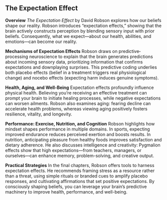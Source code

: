 ## The Expectation Effect

**Overview**
*The Expectation Effect* by David Robson explores how our beliefs shape our reality. Robson introduces “expectation effects,” showing that the brain actively constructs perception by blending sensory input with prior beliefs. Consequently, what we expect—about our health, abilities, and emotions—can become our reality.

**Mechanisms of Expectation Effects**
Robson draws on predictive‐processing neuroscience to explain that the brain generates predictions about incoming sensory data, prioritizing information that confirms expectations and downplaying surprises. This predictive coding underlies both placebo effects (belief in a treatment triggers real physiological change) and nocebo effects (expecting harm induces genuine symptoms).

**Health, Aging, and Well-Being**
Expectation effects profoundly influence physical health. Believing you’re receiving an effective treatment can prompt your brain to initiate healing processes, while negative expectations can worsen ailments. Robson also examines aging: fearing decline can accelerate health problems, whereas viewing aging positively fosters resilience, vitality, and longevity. 

**Performance: Exercise, Nutrition, and Cognition**
Robson highlights how mindset shapes performance in multiple domains. In sports, expecting improved endurance reduces perceived exertion and boosts results. In nutrition, anticipating pleasure from healthy foods improves satisfaction and dietary adherence. He also discusses intelligence and creativity: Pygmalion effects show that high expectations—from teachers, managers, or ourselves—can enhance memory, problem-solving, and creative output. 

**Practical Strategies**
In the final chapters, Robson offers tools to harness expectation effects. He recommends framing stress as a resource rather than a threat, using simple rituals or branded cues to amplify placebo responses, and cultivating affirmations that set positive expectations. By consciously shaping beliefs, you can leverage your brain’s predictive machinery to improve health, performance, and well-being. 
